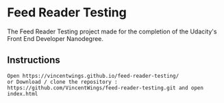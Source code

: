 # Feed Reader Testing

The Feed Reader Testing project made for the completion of the Udacity's Front End Developer Nanodegree.

## Instructions
```
Open https://vincentwings.github.io/feed-reader-testing/ 
or Download / clone the repository :
https://github.com/VincentWings/feed-reader-testing.git and open index.html
```
